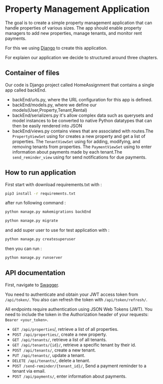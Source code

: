 # Property Management Application

The goal is to create a simple property management application that can handle properties of various sizes. The app should enable property managers to add new properties, manage tenants, and monitor rent payments.

For this we using [Django](https://www.djangoproject.com/) to create this application.

For explaien our application we decide to structured around three chapters.


## Container of files

Our code is Django project called HomeAssignment that contains a single app called backEnd.
 - backEnd/urls.py, where the URL configuration for this app is defined.
 - backEnd/models.py, where we define our models(User,Property,Tenant,Rental)
 - backEnd/serializers.py it's allow complex data such as querysets and model instances to be converted to native Python datatypes that can then be easily rendered into JSON
 - backEnd/views.py contains views that are associated with routes.The `PropertyViewSet` using for creates a new property and get a list of properties. The `TenantViewSet` using for adding, modifying, and removing tenants from properties. The `PaymentViewSet` using to enter information about payments made by each tenant.The `send_reminder_view` using for send notifications for due payments.



## How to run application

First start with download requirements.txt with :
```bash
pip3 install -r requirements.txt 
```

after run following command : 
```bash
python manage.py makemigrations backEnd

python manage.py migrate

```

and add super user to use for test application with :
```bash
python manage.py createsuperuser
```

then you can run :
```bash
python manage.py runserver
```
## API documentation 

First, navigate to [Swagger](http://127.0.0.1:8000/swagger/).

You need to authenticate and obtain your JWT access token from `/api/token/`. You also can refresh the token with `/api/token/refresh/`.

All endpoints require authentication using JSON Web Tokens (JWT). You need to include the token in the Authorization header of your requests: `Bearer <your_token>`.

- `GET /api/properties`/, retrieve a list of all properties.
- `POST /api/properties/`, create a new property.
- `GET /api/tenants/`, retrieve a list of all tenants.
- `GET /api/tenants/{id}/`, retrieve a specific tenant by their id.
- `POST /api/tenants/`, create a new tenant.
- `PUT /api/tenants/`, update a tenant.
- `DELETE /api/tenants/`, delete a tenant.
- `POST /send-reminder/{tenant_id}/`, Send a payment reminder to a tenant via email.
- `POST /api/payments/`, enter information about payments.
